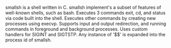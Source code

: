 smallsh is a shell written in C. smallsh implement's a subset of features of well-known shells, such as bash.
Executes 3 commands exit, cd, and status via code built into the shell.
Executes other commands by creating new processes using execvp.
Supports input and output redirection, and running commands in foreground and background processes.
Uses custom handlers for SIGINT and SIGTSTP.
Any instance of '$$' is expanded into the process id of smallsh.
